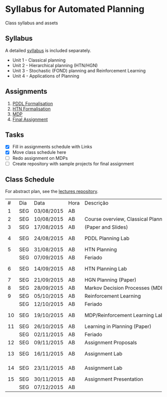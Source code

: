 # Syllabus for Automated Planning
Class syllabus and assets

## Syllabus

A detailed [syllabus](syllabus.md) is included separately. 
- Unit 1 - Classical planning
- Unit 2 - Hierarchical planning (HTN/HGN)
- Unit 3 - Stochastic (FOND) planning and Reinforcement Learning
- Unit 4 - Applications of Planning

## Assignments 

1. [PDDL Formalisation](https://github.com/pucrs-automated-planning/pddl-formalization)
2. [HTN Formalisation](https://github.com/pucrs-automated-planning/htn-formalization)
3. [MDP](https://github.com/pucrs-automated-planning/mdp)
4. [Final Assignment](https://github.com/pucrs-automated-planning/final)

## Tasks
- [x] Fill in assignments schedule with Links
- [x] Move class schedule here
- [ ] Redo assignment on MDPs
- [ ] Create repository with sample projects for final assignment

## Class Schedule

For abstract plan, see the [lectures repository](https://github.com/pucrs-automated-planning/lectures/).

<table>
<tbody>
<tr class="odd">
<td align="left">#</td>
<td align="left">Dia</td>
<td align="left">Data</td>
<td align="left">Hora</td>
<td align="left">Descrição</td>
<td align="left">Atividade</td>
<td align="left">Recursos</td>
</tr>
<tr class="even">
<td align="left"><span id="ctl00_cphTitulo_dgAulas_ctl02_lblAula">1</span></td>
<td align="left"><span id="ctl00_cphTitulo_dgAulas_ctl02_lblDia">SEG</span></td>
<td align="left"><span id="ctl00_cphTitulo_dgAulas_ctl02_lblData">03/08/2015</span></td>
<td align="left"><span id="ctl00_cphTitulo_dgAulas_ctl02_lblHora">AB</span></td>
<td align="left"><span id="ctl00_cphTitulo_dgAulas_ctl02_lblDescricao" class="ms-toolbar" style="display:inline-block;width:400px;"></span></td>
<td align="left"><span id="ctl00_cphTitulo_dgAulas_ctl02_lblAtividade" class="ms-toolbar">Aula</span></td>
<td align="left"><span id="ctl00_cphTitulo_dgAulas_ctl02_lblRecursos"></span></td>
</tr>
<tr class="odd">
<td align="left"><span id="ctl00_cphTitulo_dgAulas_ctl03_lblAula">2</span></td>
<td align="left"><span id="ctl00_cphTitulo_dgAulas_ctl03_lblDia">SEG</span></td>
<td align="left"><span id="ctl00_cphTitulo_dgAulas_ctl03_lblData">10/08/2015</span></td>
<td align="left"><span id="ctl00_cphTitulo_dgAulas_ctl03_lblHora">AB</span></td>
<td align="left"><span id="ctl00_cphTitulo_dgAulas_ctl03_lblDescricao" class="ms-toolbar" style="display:inline-block;width:400px;">Course overview, Classical Planning Refresher</span></td>
<td align="left"><span id="ctl00_cphTitulo_dgAulas_ctl03_lblAtividade" class="ms-toolbar">Aula</span></td>
<td align="left"><span id="ctl00_cphTitulo_dgAulas_ctl03_lblRecursos"></span></td>
</tr>
<tr class="even">
<td align="left"><span id="ctl00_cphTitulo_dgAulas_ctl04_lblAula">3</span></td>
<td align="left"><span id="ctl00_cphTitulo_dgAulas_ctl04_lblDia">SEG</span></td>
<td align="left"><span id="ctl00_cphTitulo_dgAulas_ctl04_lblData">17/08/2015</span></td>
<td align="left"><span id="ctl00_cphTitulo_dgAulas_ctl04_lblHora">AB</span></td>
<td align="left"><span id="ctl00_cphTitulo_dgAulas_ctl04_lblDescricao" class="ms-toolbar" style="display:inline-block;width:400px;">(Paper and Slides)</span></td>
<td align="left"><span id="ctl00_cphTitulo_dgAulas_ctl04_lblAtividade" class="ms-toolbar">Aula</span></td>
<td align="left"><span id="ctl00_cphTitulo_dgAulas_ctl04_lblRecursos"></span></td>
</tr>
<tr class="odd">
<td align="left"><span id="ctl00_cphTitulo_dgAulas_ctl05_lblAula">4</span></td>
<td align="left"><span id="ctl00_cphTitulo_dgAulas_ctl05_lblDia">SEG</span></td>
<td align="left"><span id="ctl00_cphTitulo_dgAulas_ctl05_lblData">24/08/2015</span></td>
<td align="left"><span id="ctl00_cphTitulo_dgAulas_ctl05_lblHora">AB</span></td>
<td align="left"><span id="ctl00_cphTitulo_dgAulas_ctl05_lblDescricao" class="ms-toolbar" style="display:inline-block;width:400px;">PDDL Planning Lab</span></td>
<td align="left"><span id="ctl00_cphTitulo_dgAulas_ctl05_lblAtividade" class="ms-toolbar">Trabalho</span></td>
<td align="left"><span id="ctl00_cphTitulo_dgAulas_ctl05_lblRecursos">Laboratório - 311</span></td>
</tr>
<tr class="even">
<td align="left"><span id="ctl00_cphTitulo_dgAulas_ctl06_lblAula">5</span></td>
<td align="left"><span id="ctl00_cphTitulo_dgAulas_ctl06_lblDia">SEG</span></td>
<td align="left"><span id="ctl00_cphTitulo_dgAulas_ctl06_lblData">31/08/2015</span></td>
<td align="left"><span id="ctl00_cphTitulo_dgAulas_ctl06_lblHora">AB</span></td>
<td align="left"><span id="ctl00_cphTitulo_dgAulas_ctl06_lblDescricao" class="ms-toolbar" style="display:inline-block;width:400px;">HTN Planning</span></td>
<td align="left"><span id="ctl00_cphTitulo_dgAulas_ctl06_lblAtividade" class="ms-toolbar">Aula</span></td>
<td align="left"><span id="ctl00_cphTitulo_dgAulas_ctl06_lblRecursos"></span></td>
</tr>
<tr class="odd">
<td align="left"><span id="ctl00_cphTitulo_dgAulas_ctl07_lblAula"></span></td>
<td align="left"><span id="ctl00_cphTitulo_dgAulas_ctl07_lblDia">SEG</span></td>
<td align="left"><span id="ctl00_cphTitulo_dgAulas_ctl07_lblData">07/09/2015</span></td>
<td align="left"><span id="ctl00_cphTitulo_dgAulas_ctl07_lblHora">AB</span></td>
<td align="left"><span id="ctl00_cphTitulo_dgAulas_ctl07_lblDescricao" class="ms-toolbar" style="display:inline-block;width:400px;">Feriado</span></td>
<td align="left"><span id="ctl00_cphTitulo_dgAulas_ctl07_lblAtividade" class="ms-toolbar">Aula</span></td>
<td align="left"><span id="ctl00_cphTitulo_dgAulas_ctl07_lblRecursos"></span></td>
</tr>
<tr class="even">
<td align="left"><span id="ctl00_cphTitulo_dgAulas_ctl08_lblAula">6</span></td>
<td align="left"><span id="ctl00_cphTitulo_dgAulas_ctl08_lblDia">SEG</span></td>
<td align="left"><span id="ctl00_cphTitulo_dgAulas_ctl08_lblData">14/09/2015</span></td>
<td align="left"><span id="ctl00_cphTitulo_dgAulas_ctl08_lblHora">AB</span></td>
<td align="left"><span id="ctl00_cphTitulo_dgAulas_ctl08_lblDescricao" class="ms-toolbar" style="display:inline-block;width:400px;">HTN Planning Lab</span></td>
<td align="left"><span id="ctl00_cphTitulo_dgAulas_ctl08_lblAtividade" class="ms-toolbar">Trabalho</span></td>
<td align="left"><span id="ctl00_cphTitulo_dgAulas_ctl08_lblRecursos">Laboratório - 311</span></td>
</tr>
<tr class="odd">
<td align="left"><span id="ctl00_cphTitulo_dgAulas_ctl09_lblAula">7</span></td>
<td align="left"><span id="ctl00_cphTitulo_dgAulas_ctl09_lblDia">SEG</span></td>
<td align="left"><span id="ctl00_cphTitulo_dgAulas_ctl09_lblData">21/09/2015</span></td>
<td align="left"><span id="ctl00_cphTitulo_dgAulas_ctl09_lblHora">AB</span></td>
<td align="left"><span id="ctl00_cphTitulo_dgAulas_ctl09_lblDescricao" class="ms-toolbar" style="display:inline-block;width:400px;">HGN Planning (Paper)</span></td>
<td align="left"><span id="ctl00_cphTitulo_dgAulas_ctl09_lblAtividade" class="ms-toolbar">Aula</span></td>
<td align="left"><span id="ctl00_cphTitulo_dgAulas_ctl09_lblRecursos"></span></td>
</tr>
<tr class="even">
<td align="left"><span id="ctl00_cphTitulo_dgAulas_ctl10_lblAula">8</span></td>
<td align="left"><span id="ctl00_cphTitulo_dgAulas_ctl10_lblDia">SEG</span></td>
<td align="left"><span id="ctl00_cphTitulo_dgAulas_ctl10_lblData">28/09/2015</span></td>
<td align="left"><span id="ctl00_cphTitulo_dgAulas_ctl10_lblHora">AB</span></td>
<td align="left"><span id="ctl00_cphTitulo_dgAulas_ctl10_lblDescricao" class="ms-toolbar" style="display:inline-block;width:400px;">Markov Decision Processes (MDP)</span></td>
<td align="left"><span id="ctl00_cphTitulo_dgAulas_ctl10_lblAtividade" class="ms-toolbar">Aula</span></td>
<td align="left"><span id="ctl00_cphTitulo_dgAulas_ctl10_lblRecursos"></span></td>
</tr>
<tr class="odd">
<td align="left"><span id="ctl00_cphTitulo_dgAulas_ctl11_lblAula">9</span></td>
<td align="left"><span id="ctl00_cphTitulo_dgAulas_ctl11_lblDia">SEG</span></td>
<td align="left"><span id="ctl00_cphTitulo_dgAulas_ctl11_lblData">05/10/2015</span></td>
<td align="left"><span id="ctl00_cphTitulo_dgAulas_ctl11_lblHora">AB</span></td>
<td align="left"><span id="ctl00_cphTitulo_dgAulas_ctl11_lblDescricao" class="ms-toolbar" style="display:inline-block;width:400px;">Reinforcement Learning</span></td>
<td align="left"><span id="ctl00_cphTitulo_dgAulas_ctl11_lblAtividade" class="ms-toolbar">Aula</span></td>
<td align="left"><span id="ctl00_cphTitulo_dgAulas_ctl11_lblRecursos"></span></td>
</tr>
<tr class="even">
<td align="left"><span id="ctl00_cphTitulo_dgAulas_ctl12_lblAula"></span></td>
<td align="left"><span id="ctl00_cphTitulo_dgAulas_ctl12_lblDia">SEG</span></td>
<td align="left"><span id="ctl00_cphTitulo_dgAulas_ctl12_lblData">12/10/2015</span></td>
<td align="left"><span id="ctl00_cphTitulo_dgAulas_ctl12_lblHora">AB</span></td>
<td align="left"><span id="ctl00_cphTitulo_dgAulas_ctl12_lblDescricao" class="ms-toolbar" style="display:inline-block;width:400px;">Feriado</span></td>
<td align="left"><span id="ctl00_cphTitulo_dgAulas_ctl12_lblAtividade" class="ms-toolbar">Aula</span></td>
<td align="left"><span id="ctl00_cphTitulo_dgAulas_ctl12_lblRecursos"></span></td>
</tr>
<tr class="odd">
<td align="left"><span id="ctl00_cphTitulo_dgAulas_ctl13_lblAula">10</span></td>
<td align="left"><span id="ctl00_cphTitulo_dgAulas_ctl13_lblDia">SEG</span></td>
<td align="left"><span id="ctl00_cphTitulo_dgAulas_ctl13_lblData">19/10/2015</span></td>
<td align="left"><span id="ctl00_cphTitulo_dgAulas_ctl13_lblHora">AB</span></td>
<td align="left"><span id="ctl00_cphTitulo_dgAulas_ctl13_lblDescricao" class="ms-toolbar" style="display:inline-block;width:400px;">MDP/Reinforcement Learning Lab</span></td>
<td align="left"><span id="ctl00_cphTitulo_dgAulas_ctl13_lblAtividade" class="ms-toolbar">Trabalho</span></td>
<td align="left"><span id="ctl00_cphTitulo_dgAulas_ctl13_lblRecursos">Laboratório - 311</span></td>
</tr>
<tr class="even">
<td align="left"><span id="ctl00_cphTitulo_dgAulas_ctl14_lblAula">11</span></td>
<td align="left"><span id="ctl00_cphTitulo_dgAulas_ctl14_lblDia">SEG</span></td>
<td align="left"><span id="ctl00_cphTitulo_dgAulas_ctl14_lblData">26/10/2015</span></td>
<td align="left"><span id="ctl00_cphTitulo_dgAulas_ctl14_lblHora">AB</span></td>
<td align="left"><span id="ctl00_cphTitulo_dgAulas_ctl14_lblDescricao" class="ms-toolbar" style="display:inline-block;width:400px;">Learning in Planning (Paper)</span></td>
<td align="left"><span id="ctl00_cphTitulo_dgAulas_ctl14_lblAtividade" class="ms-toolbar">Aula</span></td>
<td align="left"><span id="ctl00_cphTitulo_dgAulas_ctl14_lblRecursos"></span></td>
</tr>
<tr class="odd">
<td align="left"><span id="ctl00_cphTitulo_dgAulas_ctl15_lblAula"></span></td>
<td align="left"><span id="ctl00_cphTitulo_dgAulas_ctl15_lblDia">SEG</span></td>
<td align="left"><span id="ctl00_cphTitulo_dgAulas_ctl15_lblData">02/11/2015</span></td>
<td align="left"><span id="ctl00_cphTitulo_dgAulas_ctl15_lblHora">AB</span></td>
<td align="left"><span id="ctl00_cphTitulo_dgAulas_ctl15_lblDescricao" class="ms-toolbar" style="display:inline-block;width:400px;">Feriado</span></td>
<td align="left"><span id="ctl00_cphTitulo_dgAulas_ctl15_lblAtividade" class="ms-toolbar">Aula</span></td>
<td align="left"><span id="ctl00_cphTitulo_dgAulas_ctl15_lblRecursos"></span></td>
</tr>
<tr class="even">
<td align="left"><span id="ctl00_cphTitulo_dgAulas_ctl16_lblAula">12</span></td>
<td align="left"><span id="ctl00_cphTitulo_dgAulas_ctl16_lblDia">SEG</span></td>
<td align="left"><span id="ctl00_cphTitulo_dgAulas_ctl16_lblData">09/11/2015</span></td>
<td align="left"><span id="ctl00_cphTitulo_dgAulas_ctl16_lblHora">AB</span></td>
<td align="left"><span id="ctl00_cphTitulo_dgAulas_ctl16_lblDescricao" class="ms-toolbar" style="display:inline-block;width:400px;">Assignment Proposals</span></td>
<td align="left"><span id="ctl00_cphTitulo_dgAulas_ctl16_lblAtividade" class="ms-toolbar">Trabalho</span></td>
<td align="left"><span id="ctl00_cphTitulo_dgAulas_ctl16_lblRecursos"></span></td>
</tr>
<tr class="odd">
<td align="left"><span id="ctl00_cphTitulo_dgAulas_ctl17_lblAula">13</span></td>
<td align="left"><span id="ctl00_cphTitulo_dgAulas_ctl17_lblDia">SEG</span></td>
<td align="left"><span id="ctl00_cphTitulo_dgAulas_ctl17_lblData">16/11/2015</span></td>
<td align="left"><span id="ctl00_cphTitulo_dgAulas_ctl17_lblHora">AB</span></td>
<td align="left"><span id="ctl00_cphTitulo_dgAulas_ctl17_lblDescricao" class="ms-toolbar" style="display:inline-block;width:400px;">Assignment Lab</span></td>
<td align="left"><span id="ctl00_cphTitulo_dgAulas_ctl17_lblAtividade" class="ms-toolbar">Aula</span></td>
<td align="left"><span id="ctl00_cphTitulo_dgAulas_ctl17_lblRecursos">Laboratório - 311</span></td>
</tr>
<tr class="even">
<td align="left"><span id="ctl00_cphTitulo_dgAulas_ctl18_lblAula">14</span></td>
<td align="left"><span id="ctl00_cphTitulo_dgAulas_ctl18_lblDia">SEG</span></td>
<td align="left"><span id="ctl00_cphTitulo_dgAulas_ctl18_lblData">23/11/2015</span></td>
<td align="left"><span id="ctl00_cphTitulo_dgAulas_ctl18_lblHora">AB</span></td>
<td align="left"><span id="ctl00_cphTitulo_dgAulas_ctl18_lblDescricao" class="ms-toolbar" style="display:inline-block;width:400px;">Assignment Lab</span></td>
<td align="left"><span id="ctl00_cphTitulo_dgAulas_ctl18_lblAtividade" class="ms-toolbar">Aula</span></td>
<td align="left"><span id="ctl00_cphTitulo_dgAulas_ctl18_lblRecursos">Laboratório - 310</span></td>
</tr>
<tr class="odd">
<td align="left"><span id="ctl00_cphTitulo_dgAulas_ctl19_lblAula">15</span></td>
<td align="left"><span id="ctl00_cphTitulo_dgAulas_ctl19_lblDia">SEG</span></td>
<td align="left"><span id="ctl00_cphTitulo_dgAulas_ctl19_lblData">30/11/2015</span></td>
<td align="left"><span id="ctl00_cphTitulo_dgAulas_ctl19_lblHora">AB</span></td>
<td align="left"><span id="ctl00_cphTitulo_dgAulas_ctl19_lblDescricao" class="ms-toolbar" style="display:inline-block;width:400px;">Assignment Presentation</span></td>
<td align="left"><span id="ctl00_cphTitulo_dgAulas_ctl19_lblAtividade" class="ms-toolbar">Aula</span></td>
<td align="left"><span id="ctl00_cphTitulo_dgAulas_ctl19_lblRecursos"></span></td>
</tr>
<tr class="even">
<td align="left"><span id="ctl00_cphTitulo_dgAulas_ctl20_lblAula"></span></td>
<td align="left"><span id="ctl00_cphTitulo_dgAulas_ctl20_lblDia">SEG</span></td>
<td align="left"><span id="ctl00_cphTitulo_dgAulas_ctl20_lblData">07/12/2015</span></td>
<td align="left"><span id="ctl00_cphTitulo_dgAulas_ctl20_lblHora">AB</span></td>
<td align="left"><span id="ctl00_cphTitulo_dgAulas_ctl20_lblDescricao" class="ms-toolbar" style="display:inline-block;width:400px;"></span></td>
<td align="left"><span id="ctl00_cphTitulo_dgAulas_ctl20_lblAtividade" class="ms-toolbar">Aula</span></td>
<td align="left"><span id="ctl00_cphTitulo_dgAulas_ctl20_lblRecursos"></span></td>
</tr>
</tbody>
</table>

